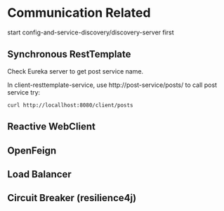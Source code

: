 # Communication Related
start config-and-service-discovery/discovery-server first

## Synchronous RestTemplate
Check Eureka server to get post service name.

In client-resttemplate-service, use http://post-service/posts/ to call post service
try:

    curl http://locallhost:8080/client/posts

## Reactive WebClient

## OpenFeign

## Load Balancer

## Circuit Breaker (resilience4j)